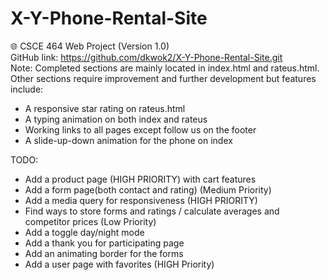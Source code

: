 # X-Y-Phone-Rental-Site
:globe_with_meridians: CSCE 464 Web Project (Version 1.0) 
<br>
GitHub link: https://github.com/dkwok2/X-Y-Phone-Rental-Site.git
<br>
Note: Completed sections are mainly located in index.html and rateus.html. Other sections require improvement and further development but features include:
- A responsive star rating on rateus.html
- A typing animation on both index and rateus
- Working links to all pages except follow us on the footer
- A slide-up-down animation for the phone on index



TODO:
- Add a product page (HIGH PRIORITY) with cart features
- Add a form page(both contact and rating) (Medium Priority)
- Add a media query for responsiveness (HIGH PRIORITY)
- Find ways to store forms and ratings / calculate averages and competitor prices (Low Priority)
- Add a toggle day/night mode
- Add a thank you for participating page
- Add an animating border for the forms
- Add a user page with favorites (HIGH Priority)
